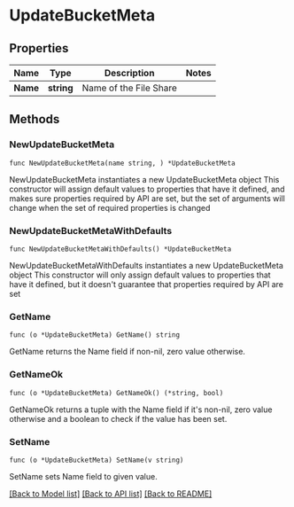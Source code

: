 # UpdateBucketMeta

## Properties

Name | Type | Description | Notes
------------ | ------------- | ------------- | -------------
**Name** | **string** | Name of the File Share | 

## Methods

### NewUpdateBucketMeta

`func NewUpdateBucketMeta(name string, ) *UpdateBucketMeta`

NewUpdateBucketMeta instantiates a new UpdateBucketMeta object
This constructor will assign default values to properties that have it defined,
and makes sure properties required by API are set, but the set of arguments
will change when the set of required properties is changed

### NewUpdateBucketMetaWithDefaults

`func NewUpdateBucketMetaWithDefaults() *UpdateBucketMeta`

NewUpdateBucketMetaWithDefaults instantiates a new UpdateBucketMeta object
This constructor will only assign default values to properties that have it defined,
but it doesn't guarantee that properties required by API are set

### GetName

`func (o *UpdateBucketMeta) GetName() string`

GetName returns the Name field if non-nil, zero value otherwise.

### GetNameOk

`func (o *UpdateBucketMeta) GetNameOk() (*string, bool)`

GetNameOk returns a tuple with the Name field if it's non-nil, zero value otherwise
and a boolean to check if the value has been set.

### SetName

`func (o *UpdateBucketMeta) SetName(v string)`

SetName sets Name field to given value.



[[Back to Model list]](../README.md#documentation-for-models) [[Back to API list]](../README.md#documentation-for-api-endpoints) [[Back to README]](../README.md)


